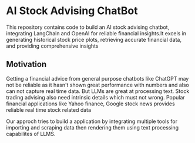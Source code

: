 <h1> AI Stock Advising ChatBot</h1>


<p>  This repository contains code to build an AI stock advising chatbot, integrating LangChain and OpenAI for reliable financial insights.It excels in generating historical stock price plots, retrieving accurate financial data, and providing comprehensive insights</p>
<h2>Motivation</h2>
<p>  Getting a financial advice from general purpose chatbots like ChatGPT may not be reliable as it hasn't shown great performance with numbers and also can not capture real time data. But LLMs are great at processing text. Stock trading advising also need intrinsic details which must not wrong. Popular financial applications like Yahoo finance, Google stock news provides reliable real time stock related data</p>

<p> Our approch tries to build a application by integrating multiple tools for importing and scraping data then rendering them using text processing capabilites of LLMS.</p>
